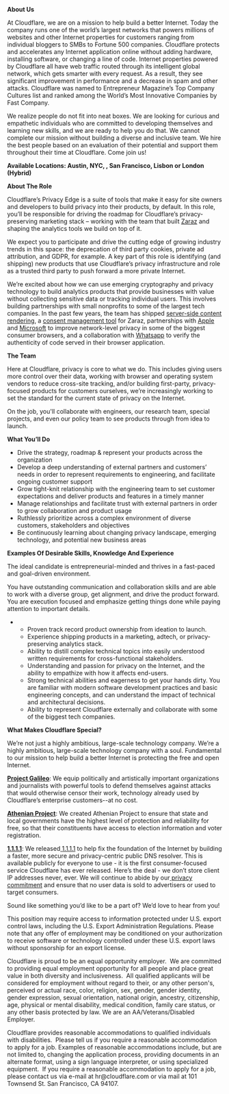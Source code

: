 <div class="content-intro">
	<div><strong>About Us</strong></div>
	<div>
		<p>At Cloudflare, we are on a mission to help build a better Internet. Today the company runs one of the world’s largest networks that powers millions of websites and other Internet properties for customers ranging from individual bloggers to SMBs to Fortune 500 companies. Cloudflare protects and accelerates any Internet application online without adding hardware, installing software, or changing a line of code. Internet properties powered by Cloudflare all have web traffic routed through its intelligent global network, which gets smarter with every request. As a result, they see significant improvement in performance and a decrease in spam and other attacks. Cloudflare was named to Entrepreneur Magazine’s Top Company Cultures list and ranked among the World’s Most Innovative Companies by Fast Company.&nbsp;</p>
		<p><span style="font-weight: 400;">We realize people do not fit into neat boxes. We are looking for curious and empathetic individuals who are committed to developing themselves and learning new skills, and we are ready to help you do that. We cannot complete our mission without building a diverse and inclusive team. We hire the best people based on an evaluation of their potential and support them throughout their time at Cloudflare. Come join us!&nbsp;</span></p>
	</div>
</div>
<p><strong>Available Locations: Austin, NYC, , San Francisco, Lisbon or London (Hybrid)</strong></p>
<p><strong>About The Role</strong></p>
<p>Cloudflare’s Privacy Edge is a suite of tools that make it easy for site owners and developers to build privacy into their products, by default. In this role, you’ll be responsible for driving the roadmap for Cloudflare’s privacy-preserving marketing stack – working with the team that built <a href="https://www.cloudflare.com/application-services/products/zaraz/">Zaraz</a> and shaping the analytics tools we build on top of it.&nbsp;</p>
<p>We expect you to participate and drive the cutting edge of growing industry trends in this space: the deprecation of third party cookies, private ad attribution, and GDPR, for example. A key part of this role is identifying (and shipping) new products that use Cloudflare’s privacy infrastructure and role as a trusted third party to push forward a more private Internet.</p>
<p>We’re excited about how we can use emerging cryptography and privacy technology to build analytics products that provide businesses with value without collecting sensitive data or tracking individual users. This involves building partnerships with small nonprofits to some of the largest tech companies. In the past few years, the team has shipped&nbsp;<a href="https://blog.cloudflare.com/zaraz-supports-server-side-rendering-of-embeds/">server-side content rendering</a>, a <a href="https://blog.cloudflare.com/consent-manager/">consent management tool</a> for Zaraz, partnerships with <a href="https://blog.cloudflare.com/icloud-private-relay/">Apple</a> and <a href="https://blog.cloudflare.com/cloudflare-now-powering-microsoft-edge-secure-network">Microsoft</a> to improve network-level privacy in some of the biggest consumer browsers, and a collaboration with <a href="https://blog.cloudflare.com/cloudflare-verifies-code-whatsapp-web-serves-users/">Whatsapp</a> to verify the authenticity of code served in their browser application.&nbsp;</p>
<p><strong>The Team</strong></p>
<p>Here at Cloudflare, privacy is core to what we do. This includes giving users more control over their data, working with browser and operating system vendors to reduce cross-site tracking, and/or building first-party, privacy-focused products for customers ourselves, we’re increasingly working to set the standard for the current state of privacy on the Internet.</p>
<p>On the job, you'll collaborate with engineers, our research team, special projects, and even our policy team to see products through from idea to launch.</p>
<p><strong>What You’ll Do</strong></p>
<ul>
	<li>Drive the strategy, roadmap &amp; represent your products across the organization</li>
	<li>Develop a deep understanding of external partners and customers’ needs in order to represent requirements to engineering, and facilitate ongoing customer support</li>
	<li>Grow tight-knit relationship with the engineering team to set customer expectations and deliver products and features in a timely manner</li>
	<li>Manage relationships and facilitate trust with external partners in order to grow collaboration and product usage&nbsp;</li>
	<li>Ruthlessly prioritize across a complex environment of diverse customers, stakeholders and objectives</li>
	<li>Be continuously learning about changing privacy landscape, emerging technology, and potential new business areas</li>
</ul>
<p><strong>Examples Of Desirable Skills, Knowledge And Experience</strong></p>
<p>The ideal candidate is entrepreneurial-minded and thrives in a fast-paced and goal-driven environment.&nbsp;</p>
<p>You have outstanding communication and collaboration skills and are able to work with a diverse group, get alignment, and drive the product forward. You are execution focused and emphasize getting things done while paying attention to important details.&nbsp;</p>
<ul>
	<li>
		<ul>
			<li>Proven track record product ownership from ideation to launch.&nbsp;</li>
			<li>Experience shipping products in a marketing, adtech, or privacy-preserving analytics stack.&nbsp;</li>
			<li>Ability to distill complex technical topics into easily understood written requirements for cross-functional stakeholders.</li>
			<li>Understanding and passion for privacy on the Internet, and the ability to empathize with how it affects end-users.&nbsp;</li>
			<li>Strong technical abilities and eagerness to get your hands dirty. You are familiar with modern software development practices and basic engineering concepts, and can understand the impact of technical and architectural decisions.</li>
			<li>Ability to represent Cloudflare externally and collaborate with some of the biggest tech companies.</li>
		</ul>
	</li>
</ul>
<div class="content-conclusion">
	<p><strong>What Makes Cloudflare Special?</strong></p>
	<p><span style="font-weight: 400;">We’re not just a highly ambitious, large-scale technology company. We’re a highly ambitious, large-scale technology company with a soul. Fundamental to our mission to help build a better Internet is protecting the free and open Internet.</span></p>
	<p><a href="https://blog.cloudflare.com/protecting-free-expression-online/"><strong>Project Galileo</strong></a><span style="font-weight: 400;">: We equip politically and artistically important organizations and journalists with powerful tools to defend themselves against attacks that would otherwise censor their work, technology already used by Cloudflare’s enterprise customers--at no cost.</span></p>
	<p><strong><a href="https://www.cloudflare.com/athenian/">Athenian Project</a></strong><span style="font-weight: 400;">: We created Athenian Project to ensure that state and local governments have the highest level of protection and reliability for free, so that their constituents have access to election information and voter registration.</span></p>
	<p><a href="https://1.1.1.1/"><strong>1.1.1.1</strong></a><span style="font-weight: 400;">: We released</span><a href="https://1.1.1.1/"> <span style="font-weight: 400;">1.1.1.1</span></a><span style="font-weight: 400;"> to help fix the foundation of the Internet by building a faster, more secure and privacy-centric public DNS resolver. This is available publicly for everyone to use - it is the first consumer-focused service Cloudflare has ever released. Here’s the deal - we don’t store client IP addresses never, ever. We will continue to abide by our</span><a href="https://developers.cloudflare.com/1.1.1.1/privacy/public-dns-resolver"> privacy commitment</a><span style="font-weight: 400;"> and ensure that no user data is sold to advertisers or used to target consumers.</span></p>
	<p><span style="font-weight: 400;">Sound like something you’d like to be a part of? We’d love to hear from you!</span></p>
	<p><span style="font-weight: 400;">This position may require access to information protected under U.S. export control laws, including the U.S. Export Administration Regulations. Please note that any offer of employment may be conditioned on your authorization to receive software or technology controlled under these U.S. export laws without sponsorship for an export license.</span></p>
	<p><span style="font-weight: 400;">Cloudflare is proud to be an equal opportunity employer. &nbsp;We are committed to providing equal employment opportunity for all people and place great value in both diversity and inclusiveness. &nbsp;All qualified applicants will be considered for employment without regard to their, or any other person's, perceived or actual</span> <span style="font-weight: 400;">race, color, religion, sex, gender, gender identity, gender expression, sexual orientation, national origin, ancestry, citizenship, age, physical or mental disability, medical condition, family care status, or any other basis protected by law. </span><span style="font-weight: 400;">We are an AA/Veterans/Disabled Employer.</span></p>
	<p><span style="font-weight: 400;">Cloudflare provides reasonable accommodations to qualified individuals with disabilities. &nbsp;Please tell us if you require a reasonable accommodation to apply for a job. Examples of reasonable accommodations include, but are not limited to, changing the application process, providing documents in an alternate format, using a sign language interpreter, or using specialized equipment. &nbsp;If you require a reasonable accommodation to apply for a job, please contact us via e-mail at </span><span style="font-weight: 400;">hr@cloudflare.com</span><span style="font-weight: 400;"> or via mail at 101 Townsend St. San Francisco, CA 94107.</span></p>
</div>